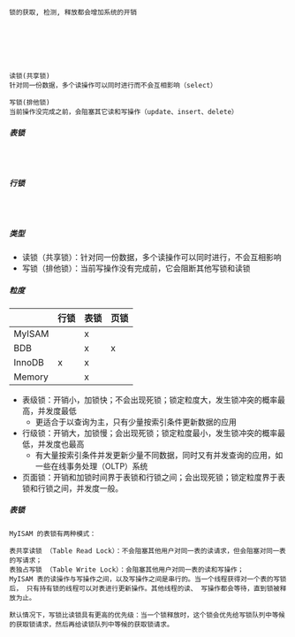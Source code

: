 ```

锁的获取, 检测, 释放都会增加系统的开销







读锁(共享锁)
针对同一份数据，多个读操作可以同时进行而不会互相影响（select）

写锁(排他锁)
当前操作没完成之前，会阻塞其它读和写操作（update、insert、delete）

```

##### 表锁

```



```

##### 行锁

```



```

##### 类型

- 读锁（共享锁）：针对同一份数据，多个读操作可以同时进行，不会互相影响
- 写锁（排他锁）：当前写操作没有完成前，它会阻断其他写锁和读锁

##### 粒度

|        | 行锁 | 表锁 | 页锁 |
| ------ | ---- | ---- | ---- |
| MyISAM |      | x    |      |
| BDB    |      | x    | x    |
| InnoDB | x    | x    |      |
| Memory |      | x    |      |



- 表级锁：开销小，加锁快；不会出现死锁；锁定粒度大，发生锁冲突的概率最高，并发度最低
  - 更适合于以查询为主，只有少量按索引条件更新数据的应用
- 行级锁：开销大，加锁慢；会出现死锁；锁定粒度最小，发生锁冲突的概率最低，并发度也最高
  - 有大量按索引条件并发更新少量不同数据，同时又有并发查询的应用，如一些在线事务处理（OLTP）系统
- 页面锁：开销和加锁时间界于表锁和行锁之间；会出现死锁；锁定粒度界于表锁和行锁之间，并发度一般。

##### 表锁

```
MyISAM 的表锁有两种模式：

表共享读锁 （Table Read Lock）：不会阻塞其他用户对同一表的读请求，但会阻塞对同一表的写请求；
表独占写锁 （Table Write Lock）：会阻塞其他用户对同一表的读和写操作；
MyISAM 表的读操作与写操作之间，以及写操作之间是串行的。当一个线程获得对一个表的写锁后， 只有持有锁的线程可以对表进行更新操作。其他线程的读、 写操作都会等待，直到锁被释放为止。

默认情况下，写锁比读锁具有更高的优先级：当一个锁释放时，这个锁会优先给写锁队列中等候的获取锁请求，然后再给读锁队列中等候的获取锁请求。
```































